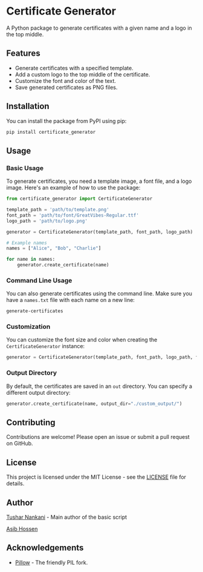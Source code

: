 # Certificate Generator

A Python package to generate certificates with a given name and a logo in the top middle.

## Features

- Generate certificates with a specified template.
- Add a custom logo to the top middle of the certificate.
- Customize the font and color of the text.
- Save generated certificates as PNG files.

## Installation

You can install the package from PyPI using pip:

```bash
pip install certificate_generator
```

## Usage

### Basic Usage

To generate certificates, you need a template image, a font file, and a logo image. Here's an example of how to use the package:

```python
from certificate_generator import CertificateGenerator

template_path = 'path/to/template.png'
font_path = 'path/to/font/GreatVibes-Regular.ttf'
logo_path = 'path/to/logo.png'

generator = CertificateGenerator(template_path, font_path, logo_path)

# Example names
names = ["Alice", "Bob", "Charlie"]

for name in names:
    generator.create_certificate(name)
```

### Command Line Usage

You can also generate certificates using the command line. Make sure you have a `names.txt` file with each name on a new line:

```bash
generate-certificates
```

### Customization

You can customize the font size and color when creating the `CertificateGenerator` instance:

```python
generator = CertificateGenerator(template_path, font_path, logo_path, font_size=150, font_color="#000000")
```


### Output Directory

By default, the certificates are saved in an `out` directory. You can specify a different output directory:

```python
generator.create_certificate(name, output_dir="./custom_output/")
```


## Contributing

Contributions are welcome! Please open an issue or submit a pull request on GitHub.

## License

This project is licensed under the MIT License - see the [LICENSE](LICENSE) file for details.

## Author

[Tushar Nankani](https://github.com/tusharnankani/) - Main author of the basic script

[Asib Hossen](https://github.com/asibhossen897)

## Acknowledgements

- [Pillow](https://python-pillow.org/) - The friendly PIL fork.
